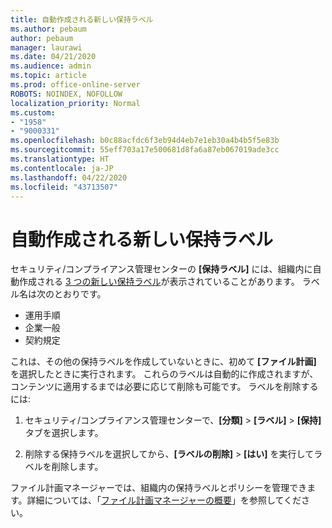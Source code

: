 ```yaml
---
title: 自動作成される新しい保持ラベル
ms.author: pebaum
author: pebaum
manager: laurawi
ms.date: 04/21/2020
ms.audience: admin
ms.topic: article
ms.prod: office-online-server
ROBOTS: NOINDEX, NOFOLLOW
localization_priority: Normal
ms.custom:
- "1958"
- "9000331"
ms.openlocfilehash: b0c88acfdc6f3eb94d4eb7e1eb30a4b4b5f5e83b
ms.sourcegitcommit: 55eff703a17e500681d8fa6a87eb067019ade3cc
ms.translationtype: HT
ms.contentlocale: ja-JP
ms.lasthandoff: 04/22/2020
ms.locfileid: "43713507"
---
```

# <a name="new-retention-labels-created-automatically"></a>自動作成される新しい保持ラベル

セキュリティ/コンプライアンス管理センターの **[保持ラベル]** には、組織内に自動作成される [3 つの新しい保持ラベル](https://docs.microsoft.com/office365/securitycompliance/file-plan-manager#default-retention-labels-and-label-policy)が表示されていることがあります。 ラベル名は次のとおりです。

- 運用手順
- 企業一般
- 契約規定

これは、その他の保持ラベルを作成していないときに、初めて **[ファイル計画]** を選択したときに実行されます。 これらのラベルは自動的に作成されますが、コンテンツに適用するまでは必要に応じて削除も可能です。 ラベルを削除するには:

1. セキュリティ/コンプライアンス管理センターで、**[分類]** > **[ラベル]** > **[保持]** タブを選択します。

1. 削除する保持ラベルを選択してから、**[ラベルの削除]** > **[はい]** を実行してラベルを削除します。

ファイル計画マネージャーでは、組織内の保持ラベルとポリシーを管理できます。詳細については、「[ファイル計画マネージャーの概要](https://docs.microsoft.com/office365/securitycompliance/file-plan-manager)」を参照してください。
